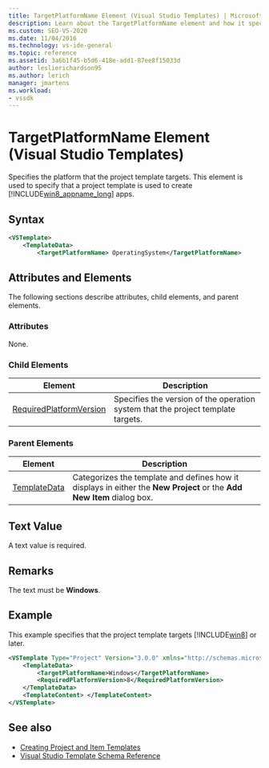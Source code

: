 ```yaml
---
title: TargetPlatformName Element (Visual Studio Templates) | Microsoft Docs
description: Learn about the TargetPlatformName element and how it specifies the platform that the project template targets.
ms.custom: SEO-VS-2020
ms.date: 11/04/2016
ms.technology: vs-ide-general
ms.topic: reference
ms.assetid: 3a6b1f45-b5d6-418e-add1-87ee8f15033d
author: leslierichardson95
ms.author: lerich
manager: jmartens
ms.workload:
- vssdk
---
```

# TargetPlatformName Element (Visual Studio Templates)
Specifies the platform that the project template targets. This element is used to specify that a project template is used to create [!INCLUDE[win8_appname_long](../debugger/includes/win8_appname_long_md.md)] apps.

## Syntax

```xml
<VSTemplate>
    <TemplateData>
        <TargetPlatformName> OperatingSystem</TargetPlatformName>
```

## Attributes and Elements
 The following sections describe attributes, child elements, and parent elements.

### Attributes
 None.

### Child Elements

|Element|Description|
|-------------|-----------------|
|[RequiredPlatformVersion](../extensibility/requiredplatformversion-element-visual-studio-templates.md)|Specifies the version of the operation system that the project template targets.|

### Parent Elements

|Element|Description|
|-------------|-----------------|
|[TemplateData](../extensibility/templatedata-element-visual-studio-templates.md)|Categorizes the template and defines how it displays in either the **New Project** or the **Add New Item** dialog box.|

## Text Value
 A text value is required.

## Remarks
 The text must be **Windows**.

## Example
 This example specifies that the project template targets [!INCLUDE[win8](../debugger/includes/win8_md.md)] or later.

```xml
<VSTemplate Type="Project" Version="3.0.0" xmlns="http://schemas.microsoft.com/developer/vstemplate/2005">
    <TemplateData>
        <TargetPlatformName>Windows</TargetPlatformName>
        <RequiredPlatformVersion>8</RequiredPlatformVersion>
    </TemplateData>
    <TemplateContent> </TemplateContent>
</VSTemplate>
```

## See also
- [Creating Project and Item Templates](../ide/creating-project-and-item-templates.md)
- [Visual Studio Template Schema Reference](../extensibility/visual-studio-template-schema-reference.md)

